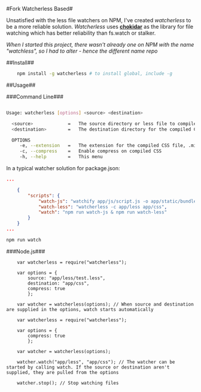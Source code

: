 #Fork Watcherless Based#

Unsatisfied with the less file watchers on NPM, I've created _watcherless_ to be a more reliable solution.
_Watcherless_ uses [**chokidar**](https://www.npmjs.com/package/chokidar) as the library for file watching which has better
reliability than fs.watch or stalker.

_When I started this project, there wasn't already one on NPM with the name "watchless", so I had to alter - hence the different name repo_

##Install##

```BASH
    npm install -g watcherless # to install global, include -g
```

##Usage##

###Command Line###

```BASH

Usage: watcherless [options] <source> <destination>

  <source>             =   The source directory or less file to compile
  <destination>        =   The destination directory for the compiled CSS

  OPTIONS
     -e, --extension   =   The extension for the compiled CSS file, .min is prefixed if compression is enabled
     -c, --compress    =   Enable compress on compiled CSS
     -h, --help        =   This menu

```

In a typical watcher solution for package.json:

```JSON
...

    {
        "scripts": {
            "watch-js": "watchify app/js/script.js -o app/static/bundle.min.js",
            "watch-less": "watcherless -c app/less app/css",
            "watch": "npm run watch-js & npm run watch-less"
        }
    }
...

```

```BASH
npm run watch
```

###Node.js###

```JS
    var watcherless = require("watcherless");

    var options = {
        source: "app/less/test.less",
        destination: "app/css",
        compress: true
        };

    var watcher = watcherless(options); // When source and destination are supplied in the options, watch starts automatically

```

```JS
    var watcherless = require("watcherless");

    var options = {
        compress: true
        };

    var watcher = watcherless(options);

    watcher.watch("app/less", "app/css"); // The watcher can be started by calling watch. If the source or destination aren't supplied, they are pulled from the options

    watcher.stop(); // Stop watching files
```

